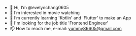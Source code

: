 - 👋 Hi, I’m @evelynchang0605
- 👀 I’m interested in movie watching
- 🌱 I’m currently learning 'Kotlin' and 'Flutter' to make an App
- 🌟 I'm looking for the job title 'Frontend Engineer'
- 📫 How to reach me, e-mail: yummy86605@gmail.com

<!---
evelynchang0605/evelynchang0605 is a ✨ special ✨ repository because its `README.md` (this file) appears on your GitHub profile.
You can click the Preview link to take a look at your changes.
--->
